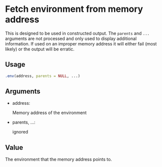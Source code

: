# Fetch environment from memory address

This is designed to be used in constructed output. The `parents` and
`...` arguments are not processed and only used to display additional
information. If used on an improper memory address it will either fail
(most likely) or the output will be erratic.

## Usage

``` r
.env(address, parents = NULL, ...)
```

## Arguments

- address:

  Memory address of the environment

- parents, ...:

  ignored

## Value

The environment that the memory address points to.
